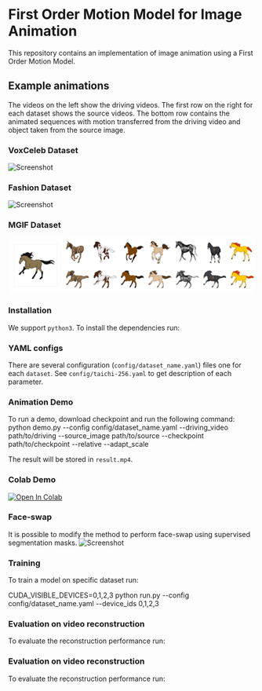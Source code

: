 # First Order Motion Model for Image Animation

This repository contains an implementation of image animation using a First Order Motion Model.

## Example animations

The videos on the left show the driving videos. The first row on the right for each dataset shows the source videos. The bottom row contains the animated sequences with motion transferred from the driving video and object taken from the source image.

### VoxCeleb Dataset
![Screenshot](sup-mat/vox-teaser.gif)
### Fashion Dataset
![Screenshot](sup-mat/fashion-teaser.gif)
### MGIF Dataset
![Screenshot](sup-mat/mgif-teaser.gif)

### Installation

We support ```python3```. To install the dependencies run:

### YAML configs

There are several configuration (```config/dataset_name.yaml```) files one for each `dataset`. See ```config/taichi-256.yaml``` to get description of each parameter.


### Animation Demo
To run a demo, download checkpoint and run the following command:
python demo.py --config config/dataset_name.yaml --driving_video path/to/driving --source_image path/to/source --checkpoint path/to/checkpoint --relative --adapt_scale

The result will be stored in ```result.mp4```.


### Colab Demo 

[![Open In Colab](https://colab.research.google.com/assets/colab-badge.svg)](https://colab.research.google.com/github/Anshulsm12/first-order-model/blob/master/demo.ipynb)

### Face-swap
It is possible to modify the method to perform face-swap using supervised segmentation masks.
![Screenshot](sup-mat/face-swap.gif)

### Training

To train a model on specific dataset run:

CUDA_VISIBLE_DEVICES=0,1,2,3 python run.py --config config/dataset_name.yaml --device_ids 0,1,2,3


### Evaluation on video reconstruction

To evaluate the reconstruction performance run:
### Evaluation on video reconstruction

To evaluate the reconstruction performance run: